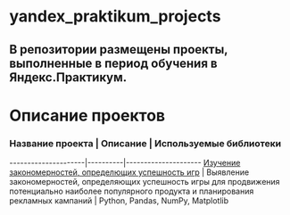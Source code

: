 # yandex_praktikum_projects
## В репозитории размещены проекты, выполненные в период обучения в Яндекс.Практикум.
# Описание проектов

### Название проекта | Описание | Используемые библиотеки
---------------------|----------|---------------------
[Изучение закономерностей, определющих успешность игр](https://github.com/Zackanick/yandex_praktikum_projects/tree/main/computer_games-success_sale) | Выявление закономерностей, определяющих успешность игры для продвижения потенциально наиболее популярного продукта и планирования рекламных кампаний | Python, Pandas, NumPy, Matplotlib
